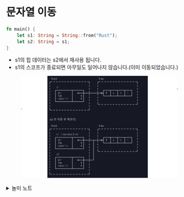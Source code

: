 # 문자열 이동

```rust
fn main() {
    let s1: String = String::from("Rust");
    let s2: String = s1;
}
```

* s1의 힙 데이터는 s2에서 재사용 됩니다.
* s1의 스코프가 종료되면 아무일도 일어나지 않습니다.(이미 이동되었습니다.)

<figure><img src="../.gitbook/assets/move-strings-memory.png" alt=""><figcaption></figcaption></figure>

<details>

<summary>놀미 노트</summary>

* 이동은 스택 변수만 대상입니다. 스택 변수가 힙에 대한 포인터를 갖고 있습니다. 따라서, 이동은 포인터 값을 포함한 스택 변수의 내용만 이동합니다.
* s2를 통해 힙 포인터를 따라가서 힙 메모리도 해제됩니다. 이는 Drop에서 이루어지고 String이 사용하는 Vec의 Drop 기능입니다.
* 소유권 추적은 컴파일러의 기능입니다. 러스트 컴파일러는 GC와 유사한 변수의 사용과 참조 관리 기능을 갖고 있습니다.

</details>
